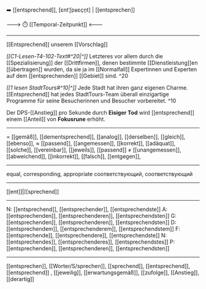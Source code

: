 ➡️ [[entsprechend]], [ɛntˈʃpʁɛçn̩t]  |  [[entsprechen]]

---> ⏱️ [[Temporal-Zeitpunkt]] <---

---
[[Entsprechend]] unserem [[Vorschlag]] 

*[[C1-Lesen-T4-102-Text#^20|^]]* Letzteres vor allem durch die [[Spezialisierung]] der [[Drittfirmen]], denen bestimmte [[Dienstleistung]]en [[übertragen]] wurden, da sie ja im [[Normalfall]] Expertinnen und Experten auf dem [[entsprechenden]] [[Gebiet]] sind. ^20


*[[1 lesen StadtTours#^10|^]]* Jede Stadt hat ihren ganz eigenen Charme. [[Entsprechend]] hat jedes StadtTours-Team überall einzigartige Programme für seine Besucherinnen und Besucher vorbereitet. ^10


Der DPS-[[Anstieg]] pro Sekunde durch **Eisiger Tod** wird [[entsprechend]] einem [[Anteil]] von **Fokusrune** erhöht.


---
= [[gemäß]], [[dementsprechend]], [[analog]], [[derselben]], [[gleich]],  [[ebenso]],
≈ [[passend]], [[angemessen]], [[korrekt]], [[adäquat]],  [[solche]], [[vereinbar]], [[jeweils]],  [[passend]]
≠ [[unangemessen]], [[abweichend]], [[inkorrekt]], [[falsch]],  [[entgegen]],

---
equal, corresponding, appropriate
соответствующий, соответствующий

---
[[ent]]|[[sprechend]]

---
N: [[entsprechend]], [[entsprechender]], [[entsprechendste]]
A: [[entsprechenden]], [[entsprechenderen]], [[entsprechendsten]]
G: [[entsprechenden]], [[entsprechenderen]], [[entsprechendsten]]
D: [[entsprechendem]], [[entsprechenderem]], [[entsprechendstem]]
F: [[entsprechende]], [[entsprechendere]], [[entsprechendste]]
N: [[entsprechendes]], [[entsprechenderes]], [[entsprechendstes]]
P: [[entsprechenden]], [[entsprechenderen]], [[entsprechendsten]]

---
[[entsprechen]], [[Worter/S/sprechen]], [[sprechend]], [[entsprechend]], [[entsprechend]]
, [[jeweilig]], [[erwartungsgemäß]], [[zufolge]], [[Anstieg]], [[derartig]]
